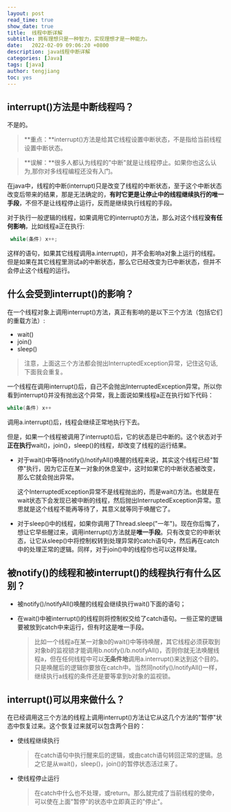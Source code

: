 ```yaml
---
layout: post
read_time: true
show_date: true
title:  线程中断详解
subtitle: 拥有理想只是一种智力，实现理想才是一种能力。
date:   2022-02-09 09:06:20 +0800
description: java线程中断详解
categories: [Java]
tags: [java]
author: tengjiang
toc: yes
---
```


## interrupt()方法是中断线程吗？

不是的。

> **重点：**interrupt()方法是给其它线程设置中断状态，不是指给当前线程设置中断状态。

> **误解：**很多人都认为线程的"中断"就是让线程停止。如果你也这么认为,那你对多线程编程还没有入门。

在java中，线程的中断(interrupt)只是改变了线程的中断状态，至于这个中断状态改变后带来的结果，那是无法确定的，**有时它更是让停止中的线程继续执行的唯一手段**，不但不是让线程停止运行，反而是继续执行线程的手段。

对于执行一般逻辑的线程，如果调用它的interrupt()方法，那么对这个线程**没有任何影响**，比如线程a正在执行:

```java
 while(条件) x++;
```

这样的语句，如果其它线程调用a.interrupt()，并不会影响a对象上运行的线程。但是如果在其它线程里测试a的中断状态，那么它已经改变为已中断状态，但并不会停止这个线程的运行。

## 什么会受到interrupt()的影响？

在一个线程对象上调用interrupt()方法，真正有影响的是以下三个方法（包括它们的重载方法）:

- wait()
- join()
- sleep()

> 注意，上面这三个方法都会抛出InterruptedException异常，记住这句话,下面我会重复。

一个线程在调用interrupt()后，自己不会抛出InterruptedException异常。所以你看到interrupt()并没有抛出这个异常，我上面说如果线程a正在执行如下代码：

```java
while(条件) x++
```

调用a.interrupt()后，线程会继续正常地执行下去。

但是，如果一个线程被调用了interrupt()后，它的状态是已中断的。这个状态对于**正在执行**wait()，join()，sleep()的线程，却改变了线程的运行结果。

- 对于wait()中等待notify()/notifyAll()唤醒的线程来说，其实这个线程已经"暂停"执行，因为它正在某一对象的休息室中，这时如果它的中断状态被改变，那么它就会抛出异常。

  这个InterruptedException异常不是线程抛出的，而是wait()方法。也就是在wait状态下会发现已被中断的线程，然后抛出InterruptedException异常。意思就是这个线程不能再等待了，其意义就等同于唤醒它了。

- 对于sleep()中的线程，如果你调用了Thread.sleep("一年")。现在你后悔了，想让它早些醒过来，调用interrupt()方法就是**唯一手段**。只有改变它的中断状态，让它从sleep()中将控制权转到处理异常的catch语句中，然后再在catch中的处理正常的逻辑。同样，对于join()中的线程你也可以这样处理。

## 被notify()的线程和被interrupt()的线程执行有什么区别？

- 被notify()/notifyAll()唤醒的线程会继续执行wait()下面的语句；

- 在wait()中被interrupt()的线程则将控制权交给了catch语句。一些正常的逻辑要被放到catch中来运行，但有时这是唯一手段。

  > 比如一个线程a在某一对象b的wait()中等待唤醒，其它线程必须获取到对象b的监视锁才能调用b.notify()/b.notifyAll()，否则你就无法唤醒线程a，但在任何线程中可以**无条件地**调用a.interrupt()来达到这个目的。只是唤醒后的逻辑你要放在catch中。当然同notify()/notifyAll()一样，继续执行a线程的条件还是要等拿到b对象的监视锁。

## interrupt()可以用来做什么？

在已经调用这三个方法的线程上调用interrupt()方法让它从这几个方法的"暂停"状态中恢复过来。这个恢复过来就可以包含两个目的：

- 使线程继续执行

  > 在catch语句中执行醒来后的逻辑，或由catch语句转回正常的逻辑。总之它是从wait()，sleep()，join()的暂停状态活过来了。
  >
  
- 使线程停止运行

  > 在catch中什么也不处理，或return。那么就完成了当前线程的使命，可以使在上面"暂停"的状态中立即真正的"停止"。